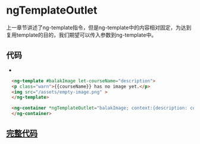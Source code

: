 # ngTemplateOutlet

上一章节讲述了ng-template指令，但是ng-template中的内容相对固定，为达到复用template的目的，我们期望可以传入参数到ng-template中。


## 代码


* 

```html
  <ng-template #balakImage let-courseName="description">
  <p class="warn">{{courseName}} has no image yet.</p>
  <img src="/assets/empty-image.png" >
  </ng-template>

  <ng-container *ngTemplateOutlet="balakImage; context:{description: course.description}">
  </ng-container>
```


## [完整代码]()
